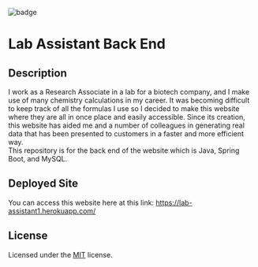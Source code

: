 <img src="https://img.shields.io/badge/license-MIT-blue" alt="badge"></img>

# Lab Assistant Back End
## Description
I work as a Research Associate in a lab for a biotech company, and I make use of many chemistry calculations in my career. It was becoming difficult to keep track of all the formulas I use so I decided to make this website where they are all in once place and easily accessible. Since its creation, this website has aided me and a number of colleagues in generating real data that has been presented to customers in a faster and more efficient way. <br>
This repository is for the back end of the website which is Java, Spring Boot, and MySQL. 

## Deployed Site
You can access this website here at this link: https://lab-assistant1.herokuapp.com/

## License
Licensed under the
<a href=https://github.com/microsoft/vscode/blob/main/LICENSE.txt>MIT</a>
license.